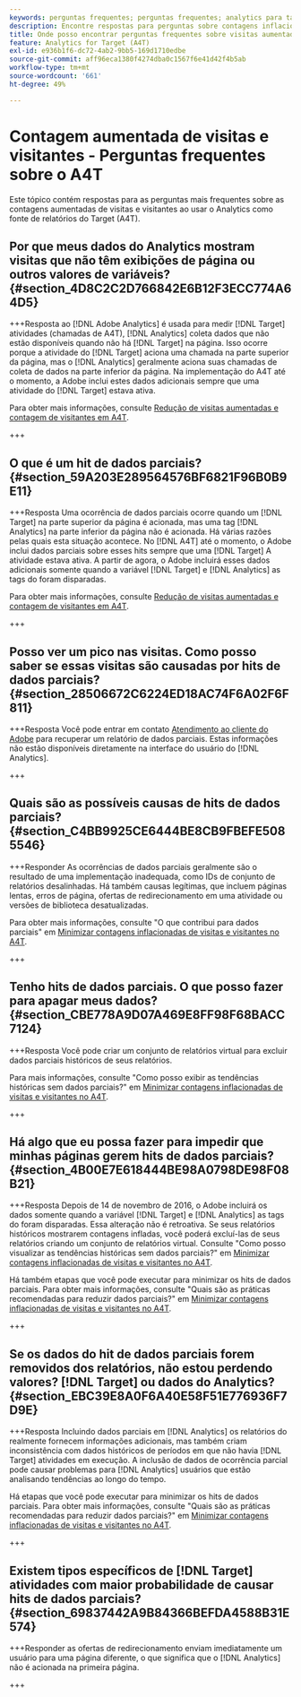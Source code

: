```yaml
---
keywords: perguntas frequentes; perguntas frequentes; analytics para target; a4T; inflacionado; visita; visitante; acesso parcial; órfão; órfão; acesso parcial
description: Encontre respostas para perguntas sobre contagens inflacionadas de visitas e visitantes ao usar o Analytics para [!DNL Target] (A4T). Saiba como minimizar os "dados parciais".
title: Onde posso encontrar perguntas frequentes sobre visitas aumentadas e contagens de visitantes com o A4T?
feature: Analytics for Target (A4T)
exl-id: e936b1f6-dc72-4ab2-9bb5-169d1710edbe
source-git-commit: aff96eca1380f4274dba0c1567f6e41d42f4b5ab
workflow-type: tm+mt
source-wordcount: '661'
ht-degree: 49%

---
```


# Contagem aumentada de visitas e visitantes - Perguntas frequentes sobre o A4T

Este tópico contém respostas para as perguntas mais frequentes sobre as contagens aumentadas de visitas e visitantes ao usar o Analytics como fonte de relatórios do Target (A4T).

## Por que meus dados do Analytics mostram visitas que não têm exibições de página ou outros valores de variáveis? {#section_4D8C2C2D766842E6B12F3ECC774A64D5}

+++Resposta ao [!DNL Adobe Analytics] é usada para medir [!DNL Target] atividades (chamadas de A4T), [!DNL Analytics] coleta dados que não estão disponíveis quando não há [!DNL Target] na página. Isso ocorre porque a atividade do [!DNL Target] aciona uma chamada na parte superior da página, mas o [!DNL Analytics] geralmente aciona suas chamadas de coleta de dados na parte inferior da página. Na implementação do A4T até o momento, a Adobe inclui estes dados adicionais sempre que uma atividade do [!DNL Target] estava ativa.

Para obter mais informações, consulte [Redução de visitas aumentadas e contagem de visitantes em A4T](/help/main/c-integrating-target-with-mac/a4t/c-a4t-troubleshooting/minimizing-inflated-visit-and-visitor-counts-a4t.md#concept_A515C2DE126E44B6AD97754C2C6D5235).

+++

## O que é um hit de dados parciais? {#section_59A203E289564576BF6821F96B0B9E11}

+++Resposta Uma ocorrência de dados parciais ocorre quando um [!DNL Target] na parte superior da página é acionada, mas uma tag [!DNL Analytics] na parte inferior da página não é acionada. Há várias razões pelas quais esta situação acontece. No [!DNL A4T] até o momento, o Adobe inclui dados parciais sobre esses hits sempre que uma [!DNL Target] A atividade estava ativa. A partir de agora, o Adobe incluirá esses dados adicionais somente quando a variável [!DNL Target] e [!DNL Analytics] as tags do foram disparadas.

Para obter mais informações, consulte [Redução de visitas aumentadas e contagem de visitantes em A4T](/help/main/c-integrating-target-with-mac/a4t/c-a4t-troubleshooting/minimizing-inflated-visit-and-visitor-counts-a4t.md#concept_A515C2DE126E44B6AD97754C2C6D5235).

+++

## Posso ver um pico nas visitas. Como posso saber se essas visitas são causadas por hits de dados parciais? {#section_28506672C6224ED18AC74F6A02F6F811}

+++Resposta Você pode entrar em contato [Atendimento ao cliente do Adobe](/help/main/cmp-resources-and-contact-information.md#reference_ACA3391A00EF467B87930A450050077C) para recuperar um relatório de dados parciais. Estas informações não estão disponíveis diretamente na interface do usuário do [!DNL Analytics].

+++

## Quais são as possíveis causas de hits de dados parciais? {#section_C4BB9925CE6444BE8CB9FBEFE5085546}

+++Responder As ocorrências de dados parciais geralmente são o resultado de uma implementação inadequada, como IDs de conjunto de relatórios desalinhadas. Há também causas legítimas, que incluem páginas lentas, erros de página, ofertas de redirecionamento em uma atividade ou versões de biblioteca desatualizadas.

Para obter mais informações, consulte &quot;O que contribui para dados parciais&quot; em  [Minimizar contagens inflacionadas de visitas e visitantes no A4T](/help/main/c-integrating-target-with-mac/a4t/c-a4t-troubleshooting/minimizing-inflated-visit-and-visitor-counts-a4t.md#concept_A515C2DE126E44B6AD97754C2C6D5235).

+++

## Tenho hits de dados parciais. O que posso fazer para apagar meus dados?  {#section_CBE778A9D07A469E8FF98F68BACC7124}

+++Resposta Você pode criar um conjunto de relatórios virtual para excluir dados parciais históricos de seus relatórios.

Para mais informações, consulte &quot;Como posso exibir as tendências históricas sem dados parciais?&quot; em [Minimizar contagens inflacionadas de visitas e visitantes no A4T](/help/main/c-integrating-target-with-mac/a4t/c-a4t-troubleshooting/minimizing-inflated-visit-and-visitor-counts-a4t.md#concept_A515C2DE126E44B6AD97754C2C6D5235).

+++

## Há algo que eu possa fazer para impedir que minhas páginas gerem hits de dados parciais? {#section_4B00E7E618444BE98A0798DE98F08B21}

+++Resposta Depois de 14 de novembro de 2016, o Adobe incluirá os dados somente quando a variável [!DNL Target] e [!DNL Analytics] as tags do foram disparadas. Essa alteração não é retroativa. Se seus relatórios históricos mostrarem contagens infladas, você poderá excluí-las de seus relatórios criando um conjunto de relatórios virtual. Consulte &quot;Como posso visualizar as tendências históricas sem dados parciais?&quot; em [Minimizar contagens inflacionadas de visitas e visitantes no A4T](/help/main/c-integrating-target-with-mac/a4t/c-a4t-troubleshooting/minimizing-inflated-visit-and-visitor-counts-a4t.md#concept_A515C2DE126E44B6AD97754C2C6D5235).

Há também etapas que você pode executar para minimizar os hits de dados parciais. Para obter mais informações, consulte &quot;Quais são as práticas recomendadas para reduzir dados parciais?&quot; em [Minimizar contagens inflacionadas de visitas e visitantes no A4T](/help/main/c-integrating-target-with-mac/a4t/c-a4t-troubleshooting/minimizing-inflated-visit-and-visitor-counts-a4t.md#concept_A515C2DE126E44B6AD97754C2C6D5235).

+++

## Se os dados do hit de dados parciais forem removidos dos relatórios, não estou perdendo valores? [!DNL Target] ou dados do Analytics? {#section_EBC39E8A0F6A40E58F51E776936F7D9E}

+++Resposta Incluindo dados parciais em [!DNL Analytics] os relatórios do realmente fornecem informações adicionais, mas também criam inconsistência com dados históricos de períodos em que não havia [!DNL Target] atividades em execução. A inclusão de dados de ocorrência parcial pode causar problemas para [!DNL Analytics] usuários que estão analisando tendências ao longo do tempo.

Há etapas que você pode executar para minimizar os hits de dados parciais. Para obter mais informações, consulte &quot;Quais são as práticas recomendadas para reduzir dados parciais?&quot; em [Minimizar contagens inflacionadas de visitas e visitantes no A4T](/help/main/c-integrating-target-with-mac/a4t/c-a4t-troubleshooting/minimizing-inflated-visit-and-visitor-counts-a4t.md#concept_A515C2DE126E44B6AD97754C2C6D5235).

+++

## Existem tipos específicos de [!DNL Target] atividades com maior probabilidade de causar hits de dados parciais? {#section_69837442A9B84366BEFDA4588B31E574}

+++Responder as ofertas de redirecionamento enviam imediatamente um usuário para uma página diferente, o que significa que o [!DNL Analytics] não é acionada na primeira página.

+++